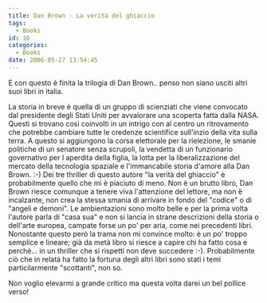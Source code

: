 ```yaml
---
title: Dan Brown - La verità del ghiaccio
tags:
  - Books
id: 16
categories:
  - Books
date: 2006-05-27 13:54:45
---
```


E con questo è finita la trilogia di Dan Brown.. penso non siano usciti altri suoi libri in italia.

La storia in breve è quella di un gruppo di scienziati che viene convocato dal presidente degli Stati Uniti per avvalorare una scoperta fatta dalla NASA. Questi si trovano così coinvolti in un intrigo con al centro un ritrovamento che potrebbe cambiare tutte le credenze scientifice sull'inzio della vita sulla terra. A questo si aggiungono la corsa elettorale per la rielezione, le smanie politiche di un senatore senza scrupoli, la vendetta di un funzionario governativo per l aperdita della figlia, la lotta per la liberalizzazione del mercato della tecnologia spaziale e l'immancabile storia d'amore alla Dan Brown. :-)
Dei tre thriller di questo autore "la verità del ghiaccio" è probabilmente quello che mi è piaciuto di meno. Non è un brutto libro, Dan Brown riesce comunque a tenere viva l'attenzione del lettore, ma non è incalzante, non crea la stessa smania di arrivare in fondo del "codice" o di "angeli e demoni". Le ambientazioni sono molto belle e per la prima volta l'autore parla di "casa sua" e non si lancia in strane descrizioni della storia o dell'arte europea, campate forse un po' per aria, come nei precedenti libri. Nonostante questo però la trama non mi convince molto: è un po' troppo semplice e lineare; già da metà libro si riesce a capire chi ha fatto cosa e perchè... in un thriller che si rispetti non deve succedere :-). Probabilmente ciò che in relatà ha fatto la fortuna degli altri libri sono stati i temi particilarmente "scottanti", non so.

Non voglio elevarmi a grande critico ma questa volta darei un bel pollice verso!